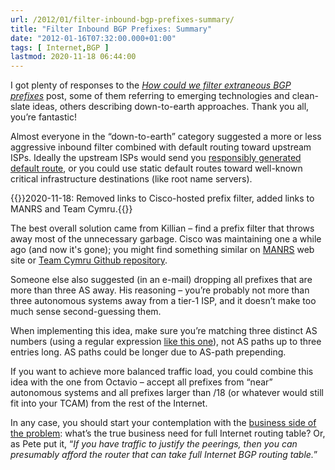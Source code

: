 ```yaml
---
url: /2012/01/filter-inbound-bgp-prefixes-summary/
title: "Filter Inbound BGP Prefixes: Summary"
date: "2012-01-16T07:32:00.000+01:00"
tags: [ Internet,BGP ]
lastmod: 2020-11-18 06:44:00
---
```

I got plenty of responses to the [*How could we filter extraneous BGP prefixes*](/2012/01/how-could-we-filter-extraneous-bgp/) post, some of them referring to emerging technologies and clean-slate ideas, others describing down-to-earth approaches. Thank you all, you’re fantastic!

Almost everyone in the “down-to-earth” category suggested a more or less aggressive inbound filter combined with default routing toward upstream ISPs. Ideally the upstream ISPs would send you [responsibly generated default route](/2011/09/responsible-generation-of-bgp-default/), or you could use static default routes toward well-known critical infrastructure destinations (like root name servers).
<!--more-->
{{<note update>}}2020-11-18: Removed links to Cisco-hosted prefix filter, added links to MANRS and Team Cymru.{{</note>}}

The best overall solution came from Killian – find a prefix filter that throws away most of the unnecessary garbage. Cisco was maintaining one a while ago (and now it's gone); you might find something similar on [MANRS](https://www.manrs.org/) web site or [Team Cymru Github repository](https://github.com/team-cymru/network-security-templates).

Someone else also suggested (in an e-mail) dropping all prefixes that are more than three AS away. His reasoning – you’re probably not more than three autonomous systems away from a tier-1 ISP, and it doesn’t make too much sense second-guessing them.

When implementing this idea, make sure you’re matching three distinct AS numbers (using a regular expression [like this one](/kb/tag/BGP/Filter_Excessively_Prepended_BGP_Paths/)), not AS paths up to three entries long. AS paths could be longer due to AS-path prepending.

If you want to achieve more balanced traffic load, you could combine this idea with the one from Octavio – accept all prefixes from “near” autonomous systems and all prefixes larger than /18 (or whatever would still fit into your TCAM) from the rest of the Internet.

In any case, you should start your contemplation with the [business side of the problem](https://www.ipspace.net/Business_Aspects_of_Networking_Technologies): what’s the true business need for full Internet routing table? Or, as Pete put it, “*If you have traffic to justify the peerings, then you can presumably afford the router that can take full Internet BGP routing table.*”
